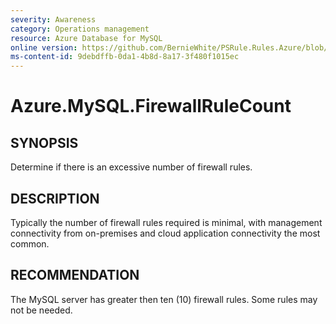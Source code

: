 ```yaml
---
severity: Awareness
category: Operations management
resource: Azure Database for MySQL
online version: https://github.com/BernieWhite/PSRule.Rules.Azure/blob/master/docs/rules/en/Azure.MySQL.FirewallRuleCount.md
ms-content-id: 9debdffb-0da1-4b8d-8a17-3f480f1015ec
---
```


# Azure.MySQL.FirewallRuleCount

## SYNOPSIS

Determine if there is an excessive number of firewall rules.

## DESCRIPTION

Typically the number of firewall rules required is minimal, with management connectivity from on-premises and cloud application connectivity the most common.

## RECOMMENDATION

The MySQL server has greater then ten (10) firewall rules.
Some rules may not be needed.
